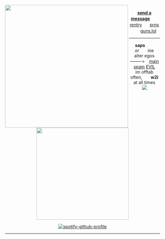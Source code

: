 <div align="center">

  <a href="https://x.com/kawgetsu/status/1962908055957602729/photo"><img src="https://i.postimg.cc/DfMmR4Lw/image.png" width="400" height="auto" align="left"></img></a> <br>
[**send a message**](https://seildirect.atabook.org/)ㅤㅤ[rentry](https://rentry.co/SAPARATAH)ㅤㅤ[prns](https://en.pronouns.page/@directory)ㅤㅤ[guns.lol](https://guns.lol/seildirectory)

---
**saps**  *or*  ine <br>
alter egos ⸻> [main](https://github.com/seildirector) [spam](https://github.com/ruleroftheria) [EVIL](https://github.com/nezoshokii) <br>
im offtab often,  **w2i** at all times <br>
<img src="https://komarev.com/ghpvc/?username=atervir&label= ISLAND2 &color=ffffff&style=water" align="center"> <br>
<p align="center">
    <img width="300" src="" alt="">
</p>

[![spotify-github-profile](https://spotify-github-profile.kittinanx.com/api/view?uid=kwmho0p2lbotdgf6hwhi8nt3f&cover_image=true&theme=natemoo-re&show_offline=false&background_color=121212&interchange=false&bar_color=4d4d4d&bar_color_cover=false)](https://spotify-github-profile.kittinanx.com/api/view?uid=kwmho0p2lbotdgf6hwhi8nt3f&redirect=true) <br>

---
